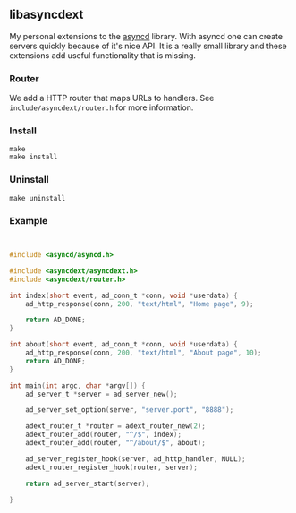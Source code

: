 ## libasyncdext

My personal extensions to the [asyncd](https://github.com/wolkykim/libasyncd)
library. With asyncd one can create servers quickly because of it's nice API.
It is a really small library and these extensions add useful functionality that
is missing.

### Router

We add a HTTP router that maps URLs to handlers. See `include/asyncdext/router.h`
for more information.


### Install

```
make
make install

```

### Uninstall

```
make uninstall

```

### Example

```c


#include <asyncd/asyncd.h>

#include <asyncdext/asyncdext.h>
#include <asyncdext/router.h>

int index(short event, ad_conn_t *conn, void *userdata) {
    ad_http_response(conn, 200, "text/html", "Home page", 9);

    return AD_DONE;
}

int about(short event, ad_conn_t *conn, void *userdata) {
    ad_http_response(conn, 200, "text/html", "About page", 10);
    return AD_DONE;
}

int main(int argc, char *argv[]) {
    ad_server_t *server = ad_server_new();

    ad_server_set_option(server, "server.port", "8888");

    adext_router_t *router = adext_router_new(2);
    adext_router_add(router, "^/$", index);
    adext_router_add(router, "^/about/$", about);

    ad_server_register_hook(server, ad_http_handler, NULL);
    adext_router_register_hook(router, server);

    return ad_server_start(server);

}

```

